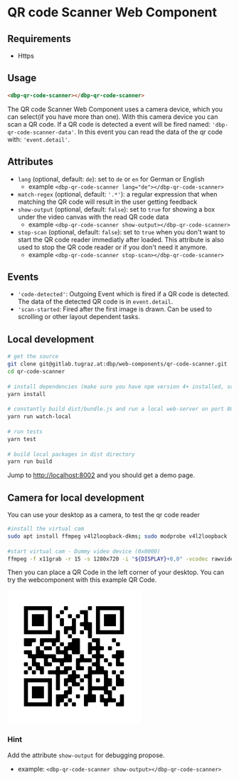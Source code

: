 # QR code Scanner Web Component

## Requirements
- Https

## Usage

```html
<dbp-qr-code-scanner></dbp-qr-code-scanner>
```

The QR code Scanner Web Component uses a camera device, which you can select(if you have more than one).
With this camera device you can scan a QR code. If a QR code is detected a event will be fired named: 
`'dbp-qr-code-scanner-data'`.
 In this event you can read the data of the qr code with: `'event.detail'`.


## Attributes

- `lang` (optional, default: `de`): set to `de` or `en` for German or English
    - example `<dbp-qr-code-scanner lang="de"></dbp-qr-code-scanner>`
- `match-regex` (optional, default: `'.*'`): a regular expression that when matching the QR code will result in the user getting feedback
- `show-output` (optional, default: `false`): set to `true` for showing 
a box under the video canvas with the read QR code data
    - example `<dbp-qr-code-scanner show-output></dbp-qr-code-scanner>`
- `stop-scan` (optional, default: `false`): set to `true` when you don't want to start the QR code reader immediatly
after loaded. This attribute is also used to stop the QR code reader or if you don't need it anymore.
    - example `<dbp-qr-code-scanner stop-scan></dbp-qr-code-scanner>`

## Events

- `'code-detected'`: Outgoing Event which is fired if a QR code is detected. The data of the detected QR code is in `event.detail`.
- `'scan-started`: Fired after the first image is drawn. Can be used to scrolling or other layout dependent tasks.

## Local development

```bash
# get the source
git clone git@gitlab.tugraz.at:dbp/web-components/qr-code-scanner.git
cd qr-code-scanner

# install dependencies (make sure you have npm version 4+ installed, so symlinks to the git submodules are created automatically)
yarn install

# constantly build dist/bundle.js and run a local web-server on port 8002 
yarn run watch-local

# run tests
yarn test

# build local packages in dist directory
yarn run build
```

Jump to <http://localhost:8002> and you should get a demo page.

## Camera for local development

You can use your desktop as a camera, to test the qr code reader

```bash
#install the virtual cam
sudo apt install ffmpeg v4l2loopback-dkms; sudo modprobe v4l2loopback

#start virtual cam - Dummy video device (0x0000)
ffmpeg -f x11grab -r 15 -s 1280x720 -i "${DISPLAY}+0,0" -vcodec rawvideo -pix_fmt yuv420p -threads 0 -f v4l2 /dev/video0
```

Then you can place a QR Code in the left corner of your desktop.
You can try the webcomponent with this example QR Code.

![QR-Code-Example](qr-code-dummy.png)

### Hint

Add the attribute `show-output` for debugging propose.
- example: `<dbp-qr-code-scanner show-output></dbp-qr-code-scanner>`
